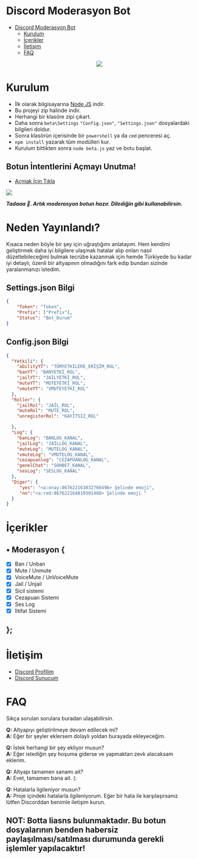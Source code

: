 # Discord Moderasyon Bot


 - [Discord Moderasyon Bot](https://github.com/beT4w/bet4Moderation)
      - [Kurulum](#kurulum)
      - [İçerikler](#İçerikler)
      - [İletişim](#İletişim)
      - [FAQ](#faq)

<div align="center">
   <a href="https://github.com/BetaWile">
      <img src="https://betaaa.has-a-hot.mom/55orRHk8J.gif">
   </a>
</div>

# Kurulum
* İlk olarak bilgisayarına [Node JS](https://nodejs.org/en/) indir.
* Bu projeyi zip halinde indir.
* Herhangi bir klasöre zipi çıkart.
* Daha sonra `beta\Settings` `"Config.json"`, `"Settings.json"` dosyalardaki bilgileri doldur.
* Sonra klasörün içerisinde bir `powershell` ya da `cmd` penceresi aç.
* ```npm install``` yazarak tüm modülleri kur.
* Kurulum bittikten sonra ```node beta.js``` yaz ve botu başlat.


## Botun İntentlerini Açmayı Unutma!
* [Açmak İçin Tıkla](https://discord.com/developers/applications)
<img src="https://cdn.discordapp.com/attachments/818953120452575322/851116463166849054/3P4KKB.png"/>

***Tadaaa 🎉. Artık moderasyon botun hazır. Dilediğin gibi kullanabilirsin.***


# Neden Yayınlandı?
 Kısaca neden böyle bir şey için uğraştığımı anlatayım. Hem kendimi geliştirmek daha iyi bilgilere ulaşmak hatalar alıp onları nasıl düzeltebileceğimi bulmak tecrübe kazanmak için hemde Türkiyede bu kadar iyi detaylı, özenli bir altyapının olmadığını fark edip bundan sizinde yaralanmanızı istedim.



## Settings.json Bilgi

```json
{
    "Token": "Token",
    "Prefix": ["Prefix"],
    "Status": "Bot_Durum"
}
```
## Config.json Bilgi
```json
{
  "Yetkili": {
    "abilityYT": "TÜMYETKİLERE_ERİŞİM_ROL",
    "banYT": "BANYETKİ_ROL",
    "jailYT": "JAİLYETKİ_ROL",
    "muteYT": "MUTEYETKİ_ROL",
    "vmuteYT": "VMUTEYETKİ_ROL"
  },
  "Roller": {
    "jailRol": "JAİL_ROL",
    "muteRol": "MUTE_ROL",
    "unregisterRol": "KAYITSIZ_ROL"

  },
  "Log": {
    "banLog": "BANLOG_KANAL",
    "jailLog": "JAİLLOG_KANAL",
    "muteLog": "MUTELOG_KANAL",
    "vmuteLog": "VMUTELOG_KANAL",
    "cezapuanlog": "CEZAPUANLOG_KANAL",
    "genelChat": "SOHBET_KANAL",
    "sesLog": "SESLOG_KANAL"
  },
  "Diger": {
     "yes": "<a:onay:867622163832766496> Şelinde emoji",
     "no":"<a:red:867622164810301460> Şelinde emoji "
  }
}
```


# İçerikler

## • Moderasyon {
  - [x] Ban / Unban
  - [x] Mute / Unmute
  - [x] VoiceMute / UnVoiceMute
  - [x] Jail / Unjail
  - [x] Sicil sistemi
  - [x] Cezapuan Sistemi
  - [x] Ses Log
  - [x] İltifat Sistemi
## };

# İletişim
* [Discord Profilim](https://discord.com/users/852615172673503262)
* [Discord Sunucum](https://discord.gg/58UAMVJTSH)

# FAQ
Sıkça sorulan sorulara buradan ulaşabilirsin.

**Q:** Altyapıyı geliştirilmeye devam edilecek mi?<br />
**A:** Eğer bir şeyler eklersem dolaylı yoldan burayada ekleyeceğim.

**Q:** İstek herhangi bir şey ekliyor musun?<br />
**A:** Eğer istediğin şey hoşuma giderse ve yapmaktan zevk alacaksam eklerim.

**Q:** Altyapı tamamen sanamı ait?<br />
**A:** Evet, tamamen bana ait. (:

**Q:** Hatalarla ilgileniyor musun?<br />
**A:** Proje içindeki hatalarla ilgileniyorum. Eğer bir hata ile karşılaşırsanız lütfen Discorddan benimle iletişim kurun. 


## NOT: Botta liasns bulunmaktadır. Bu botun dosyalarının benden habersiz paylaşılması/satılması durumunda gerekli işlemler yapılacaktır!
